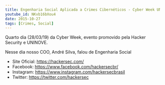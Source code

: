 ```yaml
---
title: Engenharia Social Aplicada a Crimes Cibernéticos - Cyber Week UNINOVE - Hacker Security - 28/03/19
youtube_id: NKvb16bXou4
date: 2015-10-27
tags: [Crimes, Social]
---
```


Quarto dia (28/03/19) da Cyber Week, evento promovido pela Hacker Security e UNINOVE.

Nesse dia nosso COO, André Silva, falou de Engenharia Social

- Site Oficial: https://hackersec.com/
- Facebook: https://www.facebook.com/hackersecbr/
- Instagram: https://www.instagram.com/hackersecbrasil
- Twitter: https://twitter.com/hackersec

